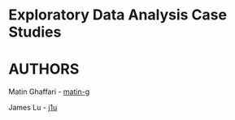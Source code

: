 # Exploratory Data Analysis Case Studies

# AUTHORS 

Matin Ghaffari - [matin-g](https://github.com/matin-g)

James Lu - [j1u](https://github.com/j1u)
